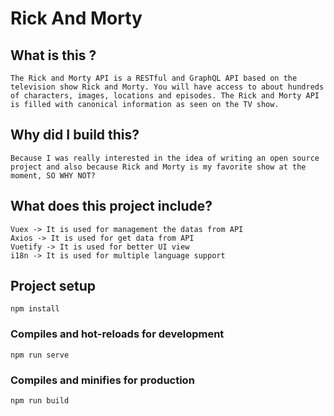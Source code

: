 # Rick And Morty

## What is this ? 
```
The Rick and Morty API is a RESTful and GraphQL API based on the television show Rick and Morty. You will have access to about hundreds of characters, images, locations and episodes. The Rick and Morty API is filled with canonical information as seen on the TV show.
```
## Why did I build this? 
```
Because I was really interested in the idea of writing an open source project and also because Rick and Morty is my favorite show at the moment, SO WHY NOT?
```
## What does this project include? 
```
Vuex -> It is used for management the datas from API
Axios -> It is used for get data from API
Vuetify -> It is used for better UI view 
i18n -> It is used for multiple language support
```
## Project setup
```
npm install
```
### Compiles and hot-reloads for development
```
npm run serve
```

### Compiles and minifies for production
```
npm run build
```
